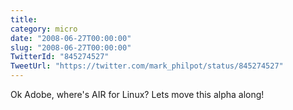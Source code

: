 ```yaml
---
title: 
category: micro
date: "2008-06-27T00:00:00"
slug: "2008-06-27T00:00:00"
TwitterId: "845274527"
TweetUrl: "https://twitter.com/mark_philpot/status/845274527"
---
```


Ok Adobe, where's AIR for Linux? Lets move this alpha along!
